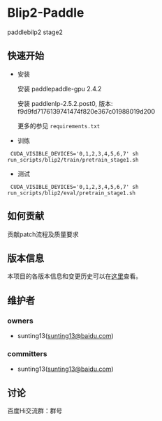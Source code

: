 Blip2-Paddle
===
paddlebilp2 stage2

快速开始
---
* 安装

    安装 paddlepaddle-gpu 2.4.2

    安装 paddlenlp-2.5.2.post0, 版本:  f9d9fd7176139741474f820e367c01988019d200

    更多的参见 `requirements.txt`

* 训练
```shell
 CUDA_VISIBLE_DEVICES='0,1,2,3,4,5,6,7' sh run_scripts/blip2/train/pretrain_stage1.sh 
```
* 测试

```shell
 CUDA_VISIBLE_DEVICES='0,1,2,3,4,5,6,7' sh run_scripts/blip2/eval/pretrain_stage1.sh 
```

如何贡献
---
贡献patch流程及质量要求

版本信息
---
本项目的各版本信息和变更历史可以在[这里][changelog]查看。

维护者
---
### owners
* sunting13(sunting13@baidu.com)

### committers
* sunting13(sunting13@baidu.com)

讨论
---
百度Hi交流群：群号


[changelog]: http://icode.baidu.com/repos/baidu/personal-code/blip2/blob/master:CHANGELOG.md
